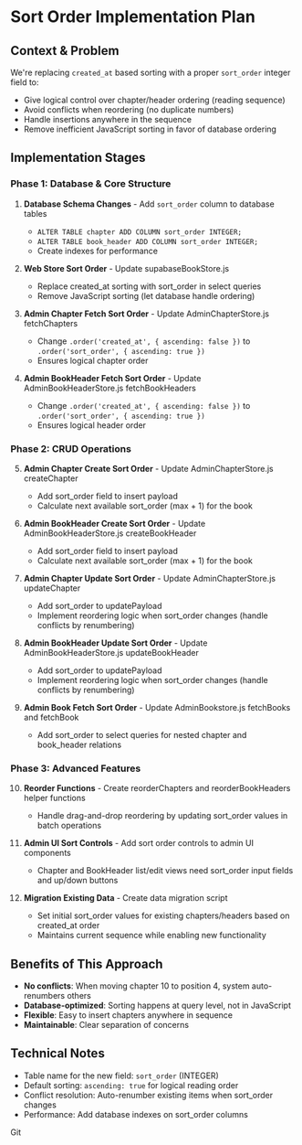 # Sort Order Implementation Plan

## Context & Problem
We're replacing `created_at` based sorting with a proper `sort_order` integer field to:
- Give logical control over chapter/header ordering (reading sequence)
- Avoid conflicts when reordering (no duplicate numbers)
- Handle insertions anywhere in the sequence
- Remove inefficient JavaScript sorting in favor of database ordering

## Implementation Stages

### Phase 1: Database & Core Structure
1. **Database Schema Changes** - Add `sort_order` column to database tables
   - `ALTER TABLE chapter ADD COLUMN sort_order INTEGER;`
   - `ALTER TABLE book_header ADD COLUMN sort_order INTEGER;`
   - Create indexes for performance

2. **Web Store Sort Order** - Update supabaseBookStore.js
   - Replace created_at sorting with sort_order in select queries
   - Remove JavaScript sorting (let database handle ordering)

3. **Admin Chapter Fetch Sort Order** - Update AdminChapterStore.js fetchChapters
   - Change `.order('created_at', { ascending: false })` to `.order('sort_order', { ascending: true })`
   - Ensures logical chapter order

4. **Admin BookHeader Fetch Sort Order** - Update AdminBookHeaderStore.js fetchBookHeaders
   - Change `.order('created_at', { ascending: false })` to `.order('sort_order', { ascending: true })`
   - Ensures logical header order

### Phase 2: CRUD Operations
5. **Admin Chapter Create Sort Order** - Update AdminChapterStore.js createChapter
   - Add sort_order field to insert payload
   - Calculate next available sort_order (max + 1) for the book

6. **Admin BookHeader Create Sort Order** - Update AdminBookHeaderStore.js createBookHeader
   - Add sort_order field to insert payload
   - Calculate next available sort_order (max + 1) for the book

7. **Admin Chapter Update Sort Order** - Update AdminChapterStore.js updateChapter
   - Add sort_order to updatePayload
   - Implement reordering logic when sort_order changes (handle conflicts by renumbering)

8. **Admin BookHeader Update Sort Order** - Update AdminBookHeaderStore.js updateBookHeader
   - Add sort_order to updatePayload
   - Implement reordering logic when sort_order changes (handle conflicts by renumbering)

9. **Admin Book Fetch Sort Order** - Update AdminBookstore.js fetchBooks and fetchBook
   - Add sort_order to select queries for nested chapter and book_header relations

### Phase 3: Advanced Features
10. **Reorder Functions** - Create reorderChapters and reorderBookHeaders helper functions
    - Handle drag-and-drop reordering by updating sort_order values in batch operations

11. **Admin UI Sort Controls** - Add sort order controls to admin UI components
    - Chapter and BookHeader list/edit views need sort_order input fields and up/down buttons

12. **Migration Existing Data** - Create data migration script
    - Set initial sort_order values for existing chapters/headers based on created_at order
    - Maintains current sequence while enabling new functionality

## Benefits of This Approach
- **No conflicts**: When moving chapter 10 to position 4, system auto-renumbers others
- **Database-optimized**: Sorting happens at query level, not in JavaScript
- **Flexible**: Easy to insert chapters anywhere in sequence
- **Maintainable**: Clear separation of concerns

## Technical Notes
- Table name for the new field: `sort_order` (INTEGER)
- Default sorting: `ascending: true` for logical reading order
- Conflict resolution: Auto-renumber existing items when sort_order changes
- Performance: Add database indexes on sort_order columns

Git